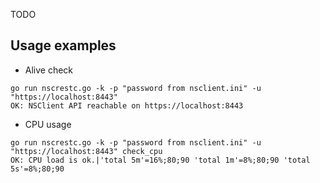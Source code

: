 TODO

## Usage examples
* Alive check
```
go run nscrestc.go -k -p "password from nsclient.ini" -u "https://localhost:8443"
OK: NSClient API reachable on https://localhost:8443
```

* CPU usage
```
go run nscrestc.go -k -p "password from nsclient.ini" -u "https://localhost:8443" check_cpu
OK: CPU load is ok.|'total 5m'=16%;80;90 'total 1m'=8%;80;90 'total 5s'=8%;80;90
```